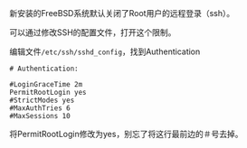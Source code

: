 新安装的FreeBSD系统默认关闭了Root用户的远程登录（ssh）。

可以通过修改SSH的配置文件，打开这个限制。

编辑文件<code>/etc/ssh/sshd_config</code>，找到Authentication
````
# Authentication:

#LoginGraceTime 2m
PermitRootLogin yes
#StrictModes yes
#MaxAuthTries 6
#MaxSessions 10
````
将PermitRootLogin修改为yes，别忘了将这行最前边的＃号去掉。

